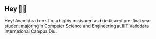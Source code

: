 ## Hey 🙋‍♀️
Hey! Anamithra here. I'm a highly motivated and dedicated pre-final year student majoring in Computer Science and Engineering at IIIT Vadodara International Campus Diu.

<!--
**anamithrak15/anamithrak15** is a ✨ _special_ ✨ repository because its `README.md` (this file) appears on your GitHub profile.

Here are some ideas to get you started:

- 🔭 I’m currently working on ...
- 🌱 I’m currently learning ...
- 👯 I’m looking to collaborate on ...
- 🤔 I’m looking for help with ...
- 💬 Ask me about ...
- 📫 How to reach me: ...
- 😄 Pronouns: ...
- ⚡ Fun fact: ...
-->
